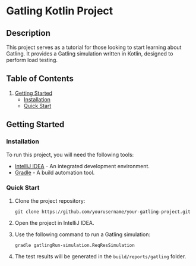 # Gatling Kotlin Project

## Description

This project serves as a tutorial for those looking to start learning about Gatling. It provides a Gatling simulation written in Kotlin, designed to perform load testing.

## Table of Contents

1. [Getting Started](#getting-started)
    - [Installation](#installation)
    - [Quick Start](#quick-start)

## Getting Started

### Installation

To run this project, you will need the following tools:

- [IntelliJ IDEA](https://www.jetbrains.com/idea/download/) - An integrated development environment.
- [Gradle](https://gradle.org/install/) - A build automation tool.

### Quick Start

1. Clone the project repository:

    ```shell
    git clone https://github.com/yourusername/your-gatling-project.git
    ```

2. Open the project in IntelliJ IDEA.

3. Use the following command to run a Gatling simulation:

    ```shell
    gradle gatlingRun-simulation.ReqResSimulation
    ```

4. The test results will be generated in the `build/reports/gatling` folder.